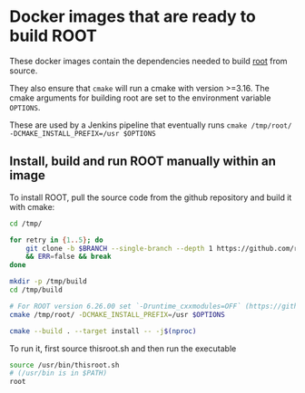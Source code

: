 # Docker images that are ready to build ROOT
These docker images contain the dependencies needed to build [root](https://root.cern/) from source.

They also ensure that `cmake` will run a cmake with version >=3.16. The cmake arguments for building root are set to the environment variable `OPTIONS`.

These are used by a Jenkins pipeline that eventually runs `cmake /tmp/root/ -DCMAKE_INSTALL_PREFIX=/usr $OPTIONS`

## Install, build and run ROOT manually within an image
To install ROOT, pull the source code from the github repository and build it with cmake:
```sh
cd /tmp/

for retry in {1..5}; do
    git clone -b $BRANCH --single-branch --depth 1 https://github.com/root-project/root.git \
    && ERR=false && break
done

mkdir -p /tmp/build
cd /tmp/build

# For ROOT version 6.26.00 set `-Druntime_cxxmodules=OFF` (https://github.com/root-project/root/pull/10198)
cmake /tmp/root/ -DCMAKE_INSTALL_PREFIX=/usr $OPTIONS

cmake --build . --target install -- -j$(nproc)
```

To run it, first source thisroot.sh and then run the executable
```sh
source /usr/bin/thisroot.sh
# (/usr/bin is in $PATH)
root
```
